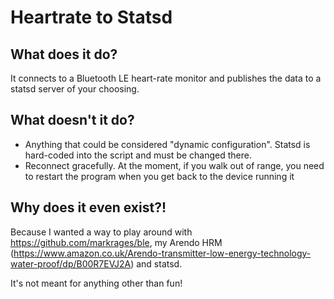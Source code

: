# Heartrate to Statsd

## What does it do?

It connects to a Bluetooth LE heart-rate monitor and publishes the data to a
statsd server of your choosing.

## What doesn't it do?

   * Anything that could be considered "dynamic configuration".  Statsd is
     hard-coded into the script and must be changed there.
   * Reconnect gracefully. At the moment, if you walk out of range, you need to
     restart the program when you get back to the device running it

## Why does it even exist?!

Because I wanted a way to play around with https://github.com/markrages/ble, my
Arendo HRM
(https://www.amazon.co.uk/Arendo-transmitter-low-energy-technology-water-proof/dp/B00R7EVJ2A)
and statsd.

It's not meant for anything other than fun!
